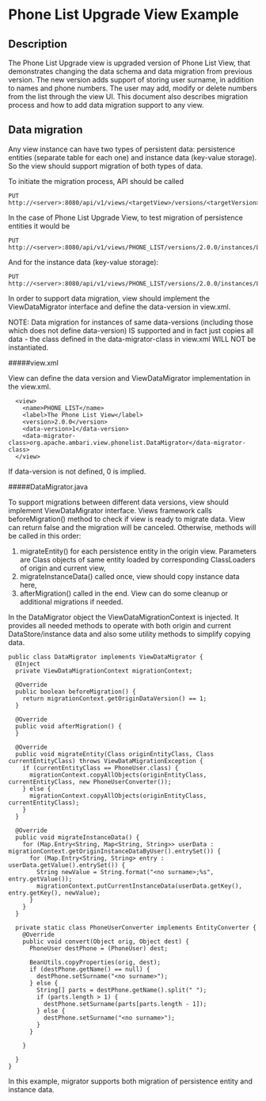 <!---
Licensed to the Apache Software Foundation (ASF) under one or more
contributor license agreements.  See the NOTICE file distributed with
this work for additional information regarding copyright ownership.
The ASF licenses this file to You under the Apache License, Version 2.0
(the "License"); you may not use this file except in compliance with
the License.  You may obtain a copy of the License at [http://www.apache.org/licenses/LICENSE-2.0](http://www.apache.org/licenses/LICENSE-2.0)

Unless required by applicable law or agreed to in writing, software
distributed under the License is distributed on an "AS IS" BASIS,
WITHOUT WARRANTIES OR CONDITIONS OF ANY KIND, either express or implied.
See the License for the specific language governing permissions and
limitations under the License.
-->

Phone List Upgrade View Example
========
Description
-----
The Phone List Upgrade view is upgraded version of Phone List View, that demonstrates changing the data schema
and data migration from previous version. The new version adds support of storing user surname, in addition to
names and phone numbers. The user may add, modify or delete numbers from the list through the view UI.
This document also describes migration process and how to add data migration support to any view.

Data migration
-----

Any view instance can have two types of persistent data: persistence entities (separate table for each one) and
instance data (key-value storage). So the view should support migration of both types of data.

To initiate the migration process, API should be called

    PUT http://<server>:8080/api/v1/views/<targetView>/versions/<targetVersion>/instances/<targetInstance>/migrate/<originVersion>/<originInstance>

In the case of Phone List Upgrade View, to test migration of persistence entities it would be

    PUT http://<server>:8080/api/v1/views/PHONE_LIST/versions/2.0.0/instances/LIST_2/migrate/1.0.0/LIST_2

And for the instance data (key-value storage):

    PUT http://<server>:8080/api/v1/views/PHONE_LIST/versions/2.0.0/instances/LIST_1/migrate/1.0.0/LIST_1

In order to support data migration, view should implement the ViewDataMigrator interface and define the data-version in view.xml.

NOTE: Data migration for instances of same data-versions (including those which does not define data-version) IS supported
and in fact just copies all data - the class defined in the data-migrator-class in view.xml WILL NOT be instantiated.

#####view.xml

View can define the data version and ViewDataMigrator implementation in the view.xml.

      <view>
        <name>PHONE_LIST</name>
        <label>The Phone List View</label>
        <version>2.0.0</version>
        <data-version>1</data-version>
        <data-migrator-class>org.apache.ambari.view.phonelist.DataMigrator</data-migrator-class>
      </view>

If data-version is not defined, 0 is implied.


#####DataMigrator.java

To support migrations between different data versions, view should implement ViewDataMigrator interface.
Views framework calls beforeMigration() method to check if view is ready to migrate data.
View can return false and the migration will be canceled. Otherwise, methods will be called in this order:

  1. migrateEntity() for each persistence entity in the origin view. Parameters are Class objects of same entity loaded by
  corresponding ClassLoaders of origin and current view,
  2. migrateInstanceData() called once, view should copy instance data here,
  3. afterMigration() called in the end. View can do some cleanup or additional migrations if needed.

In the DataMigrator object the ViewDataMigrationContext is injected. It provides all needed methods to operate with
both origin and current DataStore/instance data and also some utility methods to simplify copying data.

    public class DataMigrator implements ViewDataMigrator {
      @Inject
      private ViewDataMigrationContext migrationContext;

      @Override
      public boolean beforeMigration() {
        return migrationContext.getOriginDataVersion() == 1;
      }

      @Override
      public void afterMigration() {
      }

      @Override
      public void migrateEntity(Class originEntityClass, Class currentEntityClass) throws ViewDataMigrationException {
        if (currentEntityClass == PhoneUser.class) {
          migrationContext.copyAllObjects(originEntityClass, currentEntityClass, new PhoneUserConverter());
        } else {
          migrationContext.copyAllObjects(originEntityClass, currentEntityClass);
        }
      }

      @Override
      public void migrateInstanceData() {
        for (Map.Entry<String, Map<String, String>> userData : migrationContext.getOriginInstanceDataByUser().entrySet()) {
          for (Map.Entry<String, String> entry : userData.getValue().entrySet()) {
            String newValue = String.format("<no surname>;%s", entry.getValue());
            migrationContext.putCurrentInstanceData(userData.getKey(), entry.getKey(), newValue);
          }
        }
      }

      private static class PhoneUserConverter implements EntityConverter {
        @Override
        public void convert(Object orig, Object dest) {
          PhoneUser destPhone = (PhoneUser) dest;

          BeanUtils.copyProperties(orig, dest);
          if (destPhone.getName() == null) {
            destPhone.setSurname("<no surname>");
          } else {
            String[] parts = destPhone.getName().split(" ");
            if (parts.length > 1) {
              destPhone.setSurname(parts[parts.length - 1]);
            } else {
              destPhone.setSurname("<no surname>");
            }
          }

        }

      }
    }

In this example, migrator supports both migration of persistence entity and instance data.
